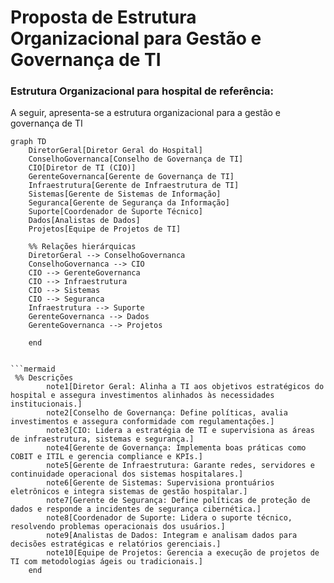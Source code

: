 # Proposta de Estrutura Organizacional para Gestão e Governança de TI

### Estrutura Organizacional para hospital de referência:

A seguir, apresenta-se a estrutura organizacional para a gestão e governança de TI 

```mermaid
graph TD
    DiretorGeral[Diretor Geral do Hospital]
    ConselhoGovernanca[Conselho de Governança de TI]
    CIO[Diretor de TI (CIO)]
    GerenteGovernanca[Gerente de Governança de TI]
    Infraestrutura[Gerente de Infraestrutura de TI]
    Sistemas[Gerente de Sistemas de Informação]
    Seguranca[Gerente de Segurança da Informação]
    Suporte[Coordenador de Suporte Técnico]
    Dados[Analistas de Dados]
    Projetos[Equipe de Projetos de TI]

    %% Relações hierárquicas
    DiretorGeral --> ConselhoGovernanca
    ConselhoGovernanca --> CIO
    CIO --> GerenteGovernanca
    CIO --> Infraestrutura
    CIO --> Sistemas
    CIO --> Seguranca
    Infraestrutura --> Suporte
    GerenteGovernanca --> Dados
    GerenteGovernanca --> Projetos

    end


```mermaid
 %% Descrições
        note1[Diretor Geral: Alinha a TI aos objetivos estratégicos do hospital e assegura investimentos alinhados às necessidades institucionais.]
        note2[Conselho de Governança: Define políticas, avalia investimentos e assegura conformidade com regulamentações.]
        note3[CIO: Lidera a estratégia de TI e supervisiona as áreas de infraestrutura, sistemas e segurança.]
        note4[Gerente de Governança: Implementa boas práticas como COBIT e ITIL e gerencia compliance e KPIs.]
        note5[Gerente de Infraestrutura: Garante redes, servidores e continuidade operacional dos sistemas hospitalares.]
        note6[Gerente de Sistemas: Supervisiona prontuários eletrônicos e integra sistemas de gestão hospitalar.]
        note7[Gerente de Segurança: Define políticas de proteção de dados e responde a incidentes de segurança cibernética.]
        note8[Coordenador de Suporte: Lidera o suporte técnico, resolvendo problemas operacionais dos usuários.]
        note9[Analistas de Dados: Integram e analisam dados para decisões estratégicas e relatórios gerenciais.]
        note10[Equipe de Projetos: Gerencia a execução de projetos de TI com metodologias ágeis ou tradicionais.]
    end
